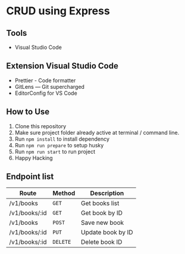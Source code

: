 # CRUD using Express

## Tools

- Visual Studio Code

## Extension Visual Studio Code

- Prettier - Code formatter
- GitLens — Git supercharged
- EditorConfig for VS Code

## How to Use

1. Clone this repository
2. Make sure project folder already active at terminal / command line.
3. Run `npm install` to install dependency
4. Run `npm run prepare` to setup husky
5. Run `npm run start` to run project
6. Happy Hacking

## Endpoint list

| Route         | Method   | Description       |
| ------------- | -------- | ----------------- |
| /v1/books     | `GET`    | Get books list    |
| /v1/books/:id | `GET`    | Get book by ID    |
| /v1/books     | `POST`   | Save new book     |
| /v1/books/:id | `PUT`    | Update book by ID |
| /v1/books/:id | `DELETE` | Delete book ID    |
